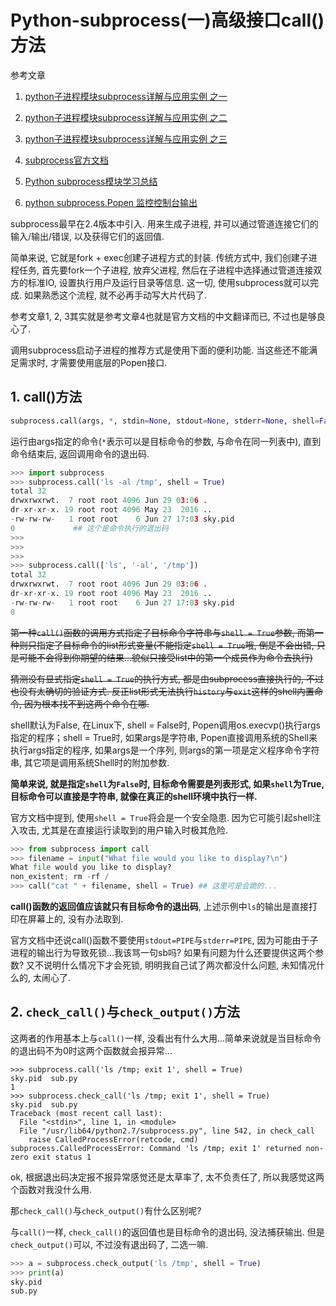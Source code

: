 # Python-subprocess(一)高级接口call()方法

参考文章

1. [python子进程模块subprocess详解与应用实例 之一](http://blog.csdn.net/fireroll/article/details/39153831)

2. [python子进程模块subprocess详解与应用实例 之二](http://blog.csdn.net/fireroll/article/details/39153947)

3. [python子进程模块subprocess详解与应用实例 之三](http://blog.csdn.net/fireroll/article/details/39153991)

4. [subprocess官方文档](https://docs.python.org/2.7/library/subprocess.html)

5. [Python subprocess模块学习总结](http://www.jb51.net/article/48086.htm)

6. [python subprocess.Popen 监控控制台输出](http://blog.csdn.net/mldxs/article/details/8555819)

subprocess最早在2.4版本中引入. 用来生成子进程, 并可以通过管道连接它们的输入/输出/错误, 以及获得它们的返回值. 

简单来说, 它就是fork + exec创建子进程方式的封装. 传统方式中, 我们创建子进程任务, 首先要fork一个子进程, 放弃父进程, 然后在子进程中选择通过管道连接双方的标准IO, 设置执行用户及运行目录等信息. 这一切, 使用subprocess就可以完成. 如果熟悉这个流程, 就不必再手动写大片代码了.

参考文章1, 2, 3其实就是参考文章4也就是官方文档的中文翻译而已, 不过也是够良心了.

调用subprocess启动子进程的推荐方式是使用下面的便利功能. 当这些还不能满足需求时, 才需要使用底层的Popen接口. 

## 1. call()方法

```py
subprocess.call(args, *, stdin=None, stdout=None, stderr=None, shell=False)
```

运行由args指定的命令(`*`表示可以是目标命令的参数, 与命令在同一列表中), 直到命令结束后, 返回调用命令的退出码. 

```py
>>> import subprocess
>>> subprocess.call('ls -al /tmp', shell = True)
total 32
drwxrwxrwt.  7 root root 4096 Jun 29 03:06 .
dr-xr-xr-x. 19 root root 4096 May 23  2016 ..
-rw-rw-rw-   1 root root    6 Jun 27 17:03 sky.pid
0             ## 这个是命令执行的退出码
>>>
>>>
>>>
>>> subprocess.call(['ls', '-al', '/tmp'])
total 32
drwxrwxrwt.  7 root root 4096 Jun 29 03:06 .
dr-xr-xr-x. 19 root root 4096 May 23  2016 ..
-rw-rw-rw-   1 root root    6 Jun 27 17:03 sky.pid
0
```

~~第一种`call()`函数的调用方式指定了目标命令字符串与`shell = True`参数, 而第一种则只指定了目标命令的list形式变量(不能指定`shell = True`哦, 倒是不会出错, 只是可能不会得到你期望的结果...貌似只接受list中的第一个成员作为命令去执行)~~

~~猜测没有显式指定`shell = True`的执行方式, 都是由subprocess直接执行的, 不过也没有太确切的验证方式. 反正list形式无法执行`history`与`exit`这样的shell内置命令, 因为根本找不到这两个命令在哪.~~

shell默认为False, 在Linux下, shell = False时, Popen调用os.execvp()执行args指定的程序；shell = True时, 如果args是字符串, Popen直接调用系统的Shell来执行args指定的程序, 如果args是一个序列, 则args的第一项是定义程序命令字符串, 其它项是调用系统Shell时的附加参数. 

**简单来说, 就是指定`shell`为`False`时, 目标命令需要是列表形式, 如果`shell`为True, 目标命令可以直接是字符串, 就像在真正的shell环境中执行一样.**

官方文档中提到, 使用`shell = True`将会是一个安全隐患. 因为它可能引起shell注入攻击, 尤其是在直接运行读取到的用户输入时极其危险.

```py
>>> from subprocess import call
>>> filename = input("What file would you like to display?\n")
What file would you like to display?
non_existent; rm -rf / 
>>> call("cat " + filename, shell = True) ## 这里可是会跪的...
```

**call()函数的返回值应该就只有目标命令的退出码**, 上述示例中`ls`的输出是直接打印在屏幕上的, 没有办法取到.

官方文档中还说call()函数不要使用`stdout=PIPE`与`stderr=PIPE`, 因为可能由于子进程的输出行为导致死锁...我该骂一句sb吗? 如果有问题为什么还要提供这两个参数? 又不说明什么情况下才会死锁, 明明我自己试了两次都没什么问题, 未知情况什么的, 太闹心了.

## 2. `check_call()`与`check_output()`方法

这两者的作用基本上与`call()`一样, 没看出有什么大用...简单来说就是当目标命令的退出码不为0时这两个函数就会报异常...

```
>>> subprocess.call('ls /tmp; exit 1', shell = True)
sky.pid  sub.py
1
>>> subprocess.check_call('ls /tmp; exit 1', shell = True)
sky.pid  sub.py
Traceback (most recent call last):
  File "<stdin>", line 1, in <module>
  File "/usr/lib64/python2.7/subprocess.py", line 542, in check_call
    raise CalledProcessError(retcode, cmd)
subprocess.CalledProcessError: Command 'ls /tmp; exit 1' returned non-zero exit status 1
```

ok, 根据退出码决定报不报异常感觉还是太草率了, 太不负责任了, 所以我感觉这两个函数对我没什么用.

那`check_call()`与`check_output()`有什么区别呢? 

与`call()`一样, `check_call()`的返回值也是目标命令的退出码, 没法捕获输出. 但是`check_output()`可以, 不过没有退出码了, 二选一嘛.

```py
>>> a = subprocess.check_output('ls /tmp', shell = True)
>>> print(a)
sky.pid
sub.py
```
